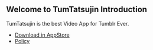 ## Welcome to TumTatsujin Introduction


TumTatsujin is the best Video App for Tumblr Ever.

* [Download in AppStore](https://itunes.apple.com/us/app/tumtatsujin/id1345183676?ls=1&mt=8)
* [Policy](policy.md)
